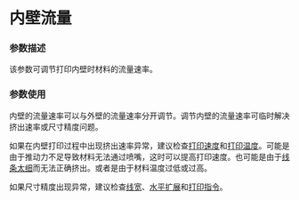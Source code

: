 内壁流量
====
### **参数描述**
该参数可调节打印内壁时材料的流量速率。

### **参数使用**
内壁的流量速率可以与外壁的流量速率分开调节。调节内壁的流量速率可临时解决挤出速率或尺寸精度问题。

如果在内壁打印过程中出现挤出速率异常，建议检查[打印速度](../speed/speed_wall_x.md)和[打印温度](material_print_temperature.md)。可能是由于推动力不足导致材料无法通过喷嘴，这时可以提高打印速度。也可能是由于[线条太细](../resolution/wall_line_width_x.md)而无法正确挤出。或者是由于材料温度过低或过高。

如果尺寸精度出现异常，建议检查[线宽](../resolution/wall_line_width_x.md)、[水平扩展](../shell/xy_offset.md)和[打印指令](../shell/outer_inset_first.md)。



